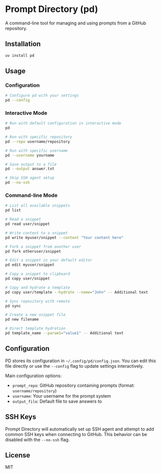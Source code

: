 # Prompt Directory (pd)

A command-line tool for managing and using prompts from a GitHub repository.

## Installation

```bash
uv install pd
```

## Usage

### Configuration

```bash
# Configure pd with your settings
pd --config
```

### Interactive Mode

```bash
# Run with default configuration in interactive mode
pd

# Run with specific repository
pd --repo username/repository

# Run with specific username
pd --username yourname

# Save output to a file
pd --output answer.txt

# Skip SSH agent setup
pd --no-ssh
```

### Command-line Mode

```bash
# List all available snippets
pd list

# Read a snippet
pd read user/snippet

# Write content to a snippet
pd write myuser/snippet --content "Your content here"

# Fork a snippet from another user
pd fork otheruser/snippet

# Edit a snippet in your default editor
pd edit myuser/snippet

# Copy a snippet to clipboard
pd copy user/snippet

# Copy and hydrate a template
pd copy user/template --hydrate --name="John" -- Additional text

# Sync repository with remote
pd sync

# Create a new snippet file
pd new filename

# Direct template hydration
pd template_name --param1="value1" -- Additional text
```

## Configuration

PD stores its configuration in `~/.config/pd/config.json`. You can edit this file directly or use the `--config` flag to update settings interactively.

Main configuration options:

- `prompt_repo`: GitHub repository containing prompts (format: `username/repository`)
- `username`: Your username for the prompt system
- `output_file`: Default file to save answers to

## SSH Keys

Prompt Directory will automatically set up SSH agent and attempt to add common SSH keys when connecting to GitHub. This behavior can be disabled with the `--no-ssh` flag.

## License

MIT